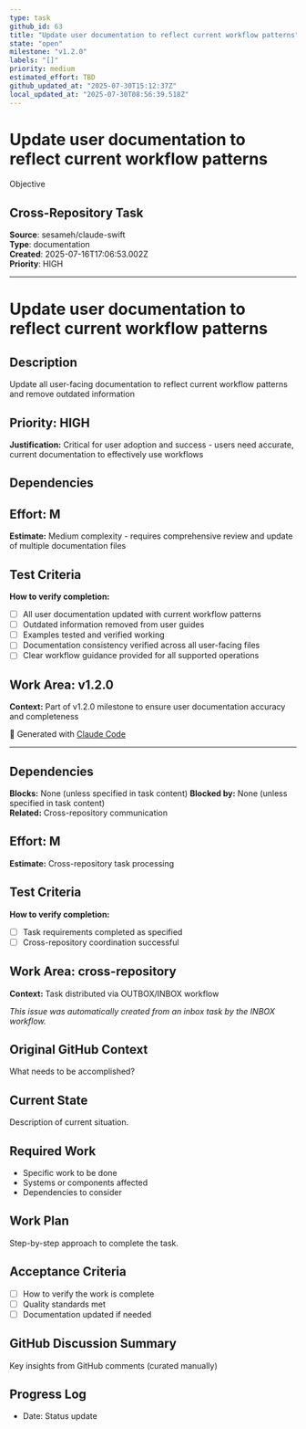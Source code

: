```yaml
---
type: task
github_id: 63
title: "Update user documentation to reflect current workflow patterns"
state: "open"
milestone: "v1.2.0"
labels: "[]"
priority: medium
estimated_effort: TBD
github_updated_at: "2025-07-30T15:12:37Z"
local_updated_at: "2025-07-30T08:56:39.518Z"
---
```


# Update user documentation to reflect current workflow patterns

Objective
## Cross-Repository Task

**Source**: sesameh/claude-swift  
**Type**: documentation  
**Created**: 2025-07-16T17:06:53.002Z  
**Priority**: HIGH

---

# Update user documentation to reflect current workflow patterns

## Description
Update all user-facing documentation to reflect current workflow patterns and remove outdated information

## Priority: HIGH
**Justification:** Critical for user adoption and success - users need accurate, current documentation to effectively use workflows

## Dependencies

## Effort: M
**Estimate:** Medium complexity - requires comprehensive review and update of multiple documentation files

## Test Criteria
**How to verify completion:**
- [ ] All user documentation updated with current workflow patterns
- [ ] Outdated information removed from user guides
- [ ] Examples tested and verified working
- [ ] Documentation consistency verified across all user-facing files
- [ ] Clear workflow guidance provided for all supported operations

## Work Area: v1.2.0
**Context:** Part of v1.2.0 milestone to ensure user documentation accuracy and completeness

🤖 Generated with [Claude Code](https://claude.ai/code)

---

## Dependencies
**Blocks:** None (unless specified in task content)
**Blocked by:** None (unless specified in task content)  
**Related:** Cross-repository communication

## Effort: M
**Estimate:** Cross-repository task processing

## Test Criteria
**How to verify completion:**
- [ ] Task requirements completed as specified
- [ ] Cross-repository coordination successful

## Work Area: cross-repository
**Context:** Task distributed via OUTBOX/INBOX workflow

*This issue was automatically created from an inbox task by the INBOX workflow.*

## Original GitHub Context
What needs to be accomplished?

## Current State
Description of current situation.

## Required Work
- Specific work to be done
- Systems or components affected
- Dependencies to consider

## Work Plan
Step-by-step approach to complete the task.

## Acceptance Criteria
- [ ] How to verify the work is complete
- [ ] Quality standards met
- [ ] Documentation updated if needed

## GitHub Discussion Summary
Key insights from GitHub comments (curated manually)

## Progress Log
- Date: Status update